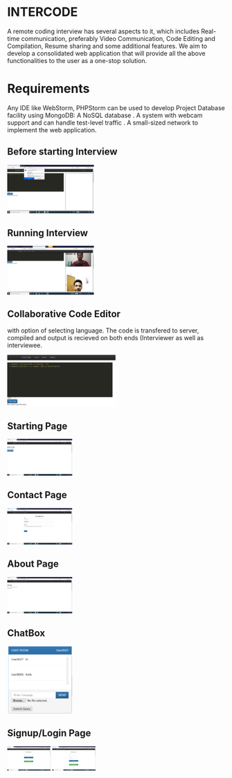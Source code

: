 # INTERCODE

A remote coding interview has several aspects to it, which includes Real-time communication, preferably Video Communication, Code Editing and Compilation, Resume sharing and some additional features.  We aim to develop a consolidated web application that will provide all the above functionalities to the user as a one-stop solution.


# Requirements

Any IDE like WebStorm, PHPStorm can be used to develop Project Database facility using 
MongoDB: A NoSQL database . 
A system with webcam support and can handle test-level traffic . 
A small-sized network to implement the web application.


## Before starting Interview
<img src="https://github.com/UnixLoverSaurabh/intercode/blob/master/Screenshots/Screenshot%20(16).png" width=200>

## Running Interview
<img src="https://github.com/UnixLoverSaurabh/intercode/blob/master/Screenshots/Screenshot%20(7).png" width=200>



## Collaborative Code Editor
 with option of selecting language. The code is transfered to server, compiled and output is recieved on both ends (Interviewer as well as interviewee.
 
<img src="https://github.com/UnixLoverSaurabh/intercode/blob/master/Screenshots/collabeditor.PNG" width=250>


## Starting Page
<img src="https://github.com/UnixLoverSaurabh/intercode/blob/master/Screenshots/Screenshot%20(15).png" width=150>

## Contact Page
<img src="https://github.com/UnixLoverSaurabh/intercode/blob/master/Screenshots/Screenshot%20(14).png" width=150>

## About Page
<img src="https://github.com/UnixLoverSaurabh/intercode/blob/master/Screenshots/Screenshot%20(13).png" width=150>


## ChatBox
<img src="https://github.com/UnixLoverSaurabh/intercode/blob/master/Screenshots/chatbox.PNG" width=150>


## Signup/Login Page
<img src="https://github.com/UnixLoverSaurabh/intercode/blob/master/Screenshots/Screenshot%20(12).png" width=100>
<img src="https://github.com/UnixLoverSaurabh/intercode/blob/master/Screenshots/Screenshot%20(11).png" width=100>



